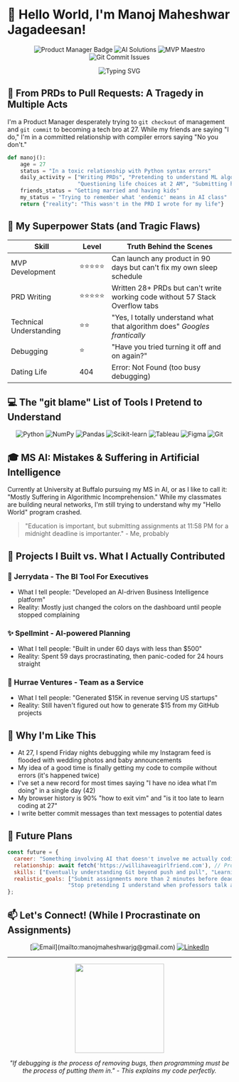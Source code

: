 # 👋 Hello World, I'm Manoj Maheshwar Jagadeesan!

<div align="center">
  
  ![Product Manager Badge](https://img.shields.io/badge/-Product%20Manager-FF4C60?style=for-the-badge)
  ![AI Solutions](https://img.shields.io/badge/-AI%20Solutions-6C5CE7?style=for-the-badge)
  ![MVP Maestro](https://img.shields.io/badge/-MVP%20Maestro-00B8D9?style=for-the-badge)
  ![Git Commit Issues](https://img.shields.io/badge/-Git%20Commit%20Issues-FFA500?style=for-the-badge)
  
</div>

<div align="center">
  <img src="https://readme-typing-svg.herokuapp.com?font=Fira+Code&pause=1000&color=00B8D9&center=true&vCenter=true&width=500&lines=Product+Manager+by+day;Confused+Coder+by+night;While+friends+get+married%2C+I+debug+errors;27+years+old%2C+still+doing+homework;git+status%3A+permanently+confused" alt="Typing SVG" />
</div>

## 🤖 From PRDs to Pull Requests: A Tragedy in Multiple Acts

I'm a Product Manager desperately trying to `git checkout` of management and `git commit` to becoming a tech bro at 27. While my friends are saying "I do," I'm in a committed relationship with compiler errors saying "No you don't."

```python
def manoj():
    age = 27
    status = "In a toxic relationship with Python syntax errors"
    daily_activity = ["Writing PRDs", "Pretending to understand ML algorithms", 
                      "Questioning life choices at 2 AM", "Submitting homework late"]
    friends_status = "Getting married and having kids"
    my_status = "Trying to remember what 'endemic' means in AI class"
    return {"reality": "This wasn't in the PRD I wrote for my life"}
```

## 🚀 My Superpower Stats (and Tragic Flaws)

| Skill | Level | Truth Behind the Scenes |
|-------|-------|-------------|
| MVP Development | ⭐⭐⭐⭐⭐ | Can launch any product in 90 days but can't fix my own sleep schedule |
| PRD Writing | ⭐⭐⭐⭐⭐ | Written 28+ PRDs but can't write working code without 57 Stack Overflow tabs |
| Technical Understanding | ⭐⭐ | "Yes, I totally understand what that algorithm does" *Googles frantically* |
| Debugging | ⭐ | "Have you tried turning it off and on again?" |
| Dating Life | 404 | Error: Not Found (too busy debugging) |

## 💻 The "git blame" List of Tools I Pretend to Understand

<div align="center">
  
  ![Python](https://img.shields.io/badge/-Python(Still%20in%20the%20tutorial%20phase)-3776AB?style=flat-square&logo=python&logoColor=white)
  ![NumPy](https://img.shields.io/badge/-NumPy(Num%20What%20Now%3F)-013243?style=flat-square&logo=numpy&logoColor=white)
  ![Pandas](https://img.shields.io/badge/-Pandas(Not%20the%20animal)-150458?style=flat-square&logo=pandas&logoColor=white)
  ![Scikit-learn](https://img.shields.io/badge/-ScikitLearn(Sci%20kidding%20me%3F)-F7931E?style=flat-square&logo=scikit-learn&logoColor=white)
  ![Tableau](https://img.shields.io/badge/-Tableau(The%20only%20tool%20I%20actually%20get)-E97627?style=flat-square&logo=tableau&logoColor=white)
  ![Figma](https://img.shields.io/badge/-Figma(Where%20I%20pretend%20to%20be%20useful)-F24E1E?style=flat-square&logo=figma&logoColor=white)
  ![Git](https://img.shields.io/badge/-Git(Mostly%20git%20help)-F05032?style=flat-square&logo=git&logoColor=white)
  
</div>

## 🎓 MS AI: Mistakes & Suffering in Artificial Intelligence

Currently at University at Buffalo pursuing my MS in AI, or as I like to call it: "Mostly Suffering in Algorithmic Incomprehension." While my classmates are building neural networks, I'm still trying to understand why my "Hello World" program crashed.

> "Education is important, but submitting assignments at 11:58 PM for a midnight deadline is importanter." - Me, probably

## 🚢 Projects I Built vs. What I Actually Contributed

### 🧠 Jerrydata - The BI Tool For Executives
* What I tell people: "Developed an AI-driven Business Intelligence platform"
* Reality: Mostly just changed the colors on the dashboard until people stopped complaining

### ✨ Spellmint - AI-powered Planning
* What I tell people: "Built in under 60 days with less than $500"
* Reality: Spent 59 days procrastinating, then panic-coded for 24 hours straight

### 🏢 Hurrae Ventures - Team as a Service
* What I tell people: "Generated $15K in revenue serving US startups"
* Reality: Still haven't figured out how to generate $15 from my GitHub projects

## 💬 Why I'm Like This

* At 27, I spend Friday nights debugging while my Instagram feed is flooded with wedding photos and baby announcements
* My idea of a good time is finally getting my code to compile without errors (it's happened twice)
* I've set a new record for most times saying "I have no idea what I'm doing" in a single day (42)
* My browser history is 90% "how to exit vim" and "is it too late to learn coding at 27"
* I write better commit messages than text messages to potential dates

## 🔮 Future Plans

```javascript
const future = {
  career: "Something involving AI that doesn't involve me actually coding it",
  relationship: await fetch('https://willihaveagirlfriend.com'), // Promise pending for 27 years
  skills: ["Eventually understanding Git beyond push and pull", "Learning to code without crying"],
  realistic_goals: ["Submit assignments more than 2 minutes before deadline", 
                   "Stop pretending I understand when professors talk about neural networks"]
};
```

## 📫 Let's Connect! (While I Procrastinate on Assignments)

<div align="center">
  
  [![Email](https://img.shields.io/badge/-Email(I'll%20respond%20in%202%20weeks)-D14836?style=for-the-badge&logo=gmail&logoColor=white)](mailto:manojmaheshwarjg@gmail.com)
  [![LinkedIn](https://img.shields.io/badge/-LinkedIn(Where%20I%20pretend%20to%20be%20professional)-0077B5?style=for-the-badge&logo=linkedin&logoColor=white)](https://linkedin.com/in/manojmaheshwarjg/)
  
</div>

---

<div align="center">
  <img src="https://media.giphy.com/media/hrSFdM4rg8VFpXErlz/giphy.gif" width="200">
  <p><i>"If debugging is the process of removing bugs, then programming must be the process of putting them in." - This explains my code perfectly.</i></p>
</div>

<!-- Fun fact: I spent more time making this README than actually writing code this month -->
<!-- TODO: Learn what TODO actually means -->
<!-- git commit -m "I have no idea what I'm committing to" -->

